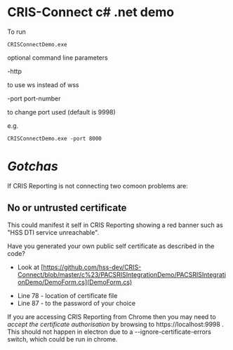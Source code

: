 # CRIS-Connect c# .net demo

To run

```
CRISConnectDemo.exe
```
optional command line parameters

-http

to use ws instead of wss

-port port-number
  
to change port used (default is 9998)

e.g.
```
CRISConnectDemo.exe -port 8000
```
*Gotchas*
=========
If CRIS Reporting is not connecting two comoon problems are:

No or untrusted certificate
----------------------------
This could manifest it self in CRIS Reporting showing a red banner such as "HSS DTI service unreachable".

Have you generated your own public self certificate as described in the code?

- Look at [https://github.com/hss-dev/CRIS-Connect/blob/master/c%23/PACSRISIntegrationDemo/PACSRISIntegrationDemo/DemoForm.cs](DemoForm.cs)
* Line 78 - location of certificate file
* Line 87 - to the password of your choice

If you are accessing CRIS Reporting from Chrome then you may need to *accept the certificate authorisation* by browsing to
https://localhost:9998 . This should not happen in electron due to a --ignore-certificate-errors switch, which could be run in chrome.





